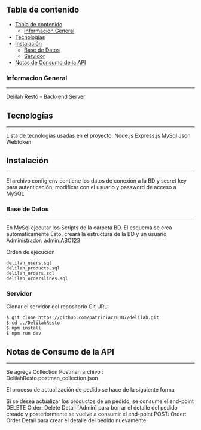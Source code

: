 ## Tabla de contenido

- [Tabla de contenido](#tabla-de-contenido)
  - [Informacion General](#informacion-general)
- [Tecnologías](#tecnologías)
- [Instalación](#instalación)
  - [Base de Datos](#base-de-datos)
  - [Servidor](#servidor)
- [Notas de Consumo de la API](#notas-de-consumo-de-la-api)

### Informacion General

---

Delilah Restó - Back-end Server

## Tecnologías

---

Lista de tecnologías usadas en el proyecto:
Node.js
Express.js
MySql
Json Webtoken

## Instalación

---

El archivo config.env contiene los datos de conexión a la BD y secret key para autenticación, modificar con el usuario y password de acceso a MySQL

### Base de Datos

---

En MySql ejecutar los Scripts de la carpeta BD.
El esquema se crea automaticamente
Ésto, creará la estructura de la BD y un usuario Administrador: admin:ABC123

Orden de ejecución

```
delilah_users.sql
delilah_products.sql
delilah_orders.sql
delilah_orderslines.sql
```

### Servidor

Clonar el servidor del repositorio Git
URL:

```
$ git clone https://github.com/patriciacr0107/delilah.git
$ cd ../DelilahResto
$ npm install
$ npm run dev
```

## Notas de Consumo de la API

---

Se agrega Collection Postman archivo : DelilahResto.postman_collection.json

El proceso de actualización de pedido se hace de la siguiente forma

Si se desea actualizar los productos de un pedido, se consume el
end-point DELETE Order: Delete Detail [Admin] para borrar el detalle del pedido creado y posteriormente se vuelve a consumir el end-point POST: Order: Order Detail para crear el detalle del pedido nuevamente
